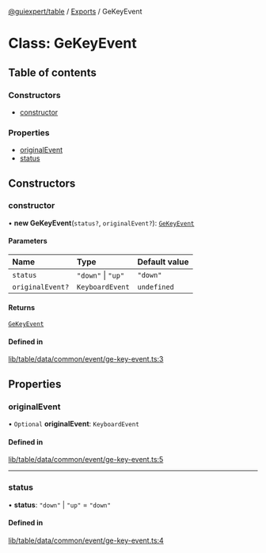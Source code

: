 [@guiexpert/table](../README.md) / [Exports](../modules.md) / GeKeyEvent

# Class: GeKeyEvent

## Table of contents

### Constructors

- [constructor](GeKeyEvent.md#constructor)

### Properties

- [originalEvent](GeKeyEvent.md#originalevent)
- [status](GeKeyEvent.md#status)

## Constructors

### constructor

• **new GeKeyEvent**(`status?`, `originalEvent?`): [`GeKeyEvent`](GeKeyEvent.md)

#### Parameters

| Name | Type | Default value |
| :------ | :------ | :------ |
| `status` | ``"down"`` \| ``"up"`` | `"down"` |
| `originalEvent?` | `KeyboardEvent` | `undefined` |

#### Returns

[`GeKeyEvent`](GeKeyEvent.md)

#### Defined in

[lib/table/data/common/event/ge-key-event.ts:3](https://github.com/guiexperttable/ge-table/blob/6aaca3c/libs/table/src/lib/table/data/common/event/ge-key-event.ts#L3)

## Properties

### originalEvent

• `Optional` **originalEvent**: `KeyboardEvent`

#### Defined in

[lib/table/data/common/event/ge-key-event.ts:5](https://github.com/guiexperttable/ge-table/blob/6aaca3c/libs/table/src/lib/table/data/common/event/ge-key-event.ts#L5)

___

### status

• **status**: ``"down"`` \| ``"up"`` = `"down"`

#### Defined in

[lib/table/data/common/event/ge-key-event.ts:4](https://github.com/guiexperttable/ge-table/blob/6aaca3c/libs/table/src/lib/table/data/common/event/ge-key-event.ts#L4)
